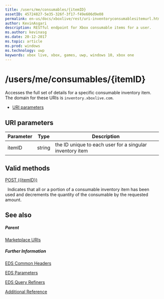 ```yaml
---
title: /users/me/consumables/{itemID}
assetID: 45724827-5e35-326f-3f17-f49e606d9e08
permalink: en-us/docs/xboxlive/rest/uri-inventoryconsumablesitemurl.html
author: KevinAsgari
description: RESTful endpoint for Xbox consumable items for a user.
ms.author: kevinasg
ms.date: 20-12-2017
ms.topic: article
ms.prod: windows
ms.technology: uwp
keywords: xbox live, xbox, games, uwp, windows 10, xbox one
---
```



# /users/me/consumables/{itemID}
Accesses the full set of details for a specific consumable inventory item.
The domain for these URIs is `inventory.xboxlive.com`.

  * [URI parameters](#ID4EV)

<a id="ID4EV"></a>


## URI parameters

| Parameter| Type| Description|
| --- | --- | --- |
| itemID| string| the ID unique to each user for a singular inventory item|

<a id="ID4ERB"></a>


## Valid methods

[POST ({itemID})](uri-inventoryconsumablesitemurlpost.md)

&nbsp;&nbsp;Indicates that all or a portion of a consumable inventory item has been used and decrements the quantity of the consumable by the requested amount.

<a id="ID4E4B"></a>


## See also

<a id="ID4E6B"></a>


##### Parent

[Marketplace URIs](atoc-reference-marketplace.md)


<a id="ID4EJC"></a>


##### Further Information

[EDS Common Headers](../../additional/edscommonheaders.md)

 [EDS Parameters](../../additional/edsparameters.md)

 [EDS Query Refiners](../../additional/edsqueryrefiners.md)

 [Additional Reference](../../additional/atoc-xboxlivews-reference-additional.md)
